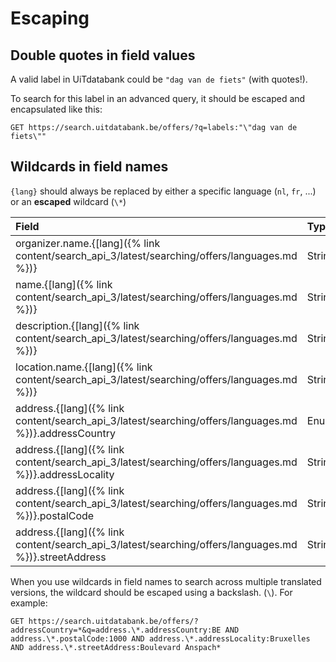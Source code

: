 ---
---

# Escaping

## Double quotes in field values

A valid label in UiTdatabank could be `"dag van de fiets"` \(with quotes!\).

To search for this label in an advanced query, it should be escaped and encapsulated like this:

```
GET https://search.uitdatabank.be/offers/?q=labels:"\"dag van de fiets\""
```

## Wildcards in field names

`{lang}` should always be replaced by either a specific language (`nl`, `fr`, ...) or an **escaped** wildcard (`\*`)

| Field | Type | Comments |
| :--- | :--- | :--- |
| organizer.name.{[lang]({% link content/search_api_3/latest/searching/offers/languages.md %})} | String |  |
| name.{[lang]({% link content/search_api_3/latest/searching/offers/languages.md %})} | String |  |
| description.{[lang]({% link content/search_api_3/latest/searching/offers/languages.md %})} | String |  |
| location.name.{[lang]({% link content/search_api_3/latest/searching/offers/languages.md %})} | String |  |
| address.{[lang]({% link content/search_api_3/latest/searching/offers/languages.md %})}.addressCountry | Enum | See [Address]({% link content/search_api_3/latest/searching/offers/address.md %}) |
| address.{[lang]({% link content/search_api_3/latest/searching/offers/languages.md %})}.addressLocality | String | See [Address]({% link content/search_api_3/latest/searching/offers/address.md %}) |
| address.{[lang]({% link content/search_api_3/latest/searching/offers/languages.md %})}.postalCode | String | See [Address]({% link content/search_api_3/latest/searching/offers/address.md %}) |
| address.{[lang]({% link content/search_api_3/latest/searching/offers/languages.md %})}.streetAddress | String | See [Address]({% link content/search_api_3/latest/searching/offers/address.md %}) |

When you use wildcards in field names to search across multiple translated versions, the wildcard should be escaped using a backslash. \(`\`\). For example:

```
GET https://search.uitdatabank.be/offers/?addressCountry=*&q=address.\*.addressCountry:BE AND address.\*.postalCode:1000 AND address.\*.addressLocality:Bruxelles AND address.\*.streetAddress:Boulevard Anspach*
```
